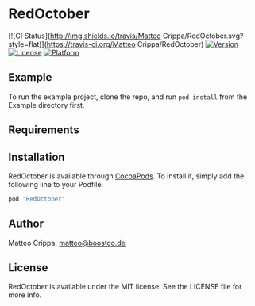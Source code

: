 # RedOctober

[![CI Status](http://img.shields.io/travis/Matteo Crippa/RedOctober.svg?style=flat)](https://travis-ci.org/Matteo Crippa/RedOctober)
[![Version](https://img.shields.io/cocoapods/v/RedOctober.svg?style=flat)](http://cocoapods.org/pods/RedOctober)
[![License](https://img.shields.io/cocoapods/l/RedOctober.svg?style=flat)](http://cocoapods.org/pods/RedOctober)
[![Platform](https://img.shields.io/cocoapods/p/RedOctober.svg?style=flat)](http://cocoapods.org/pods/RedOctober)

## Example

To run the example project, clone the repo, and run `pod install` from the Example directory first.

## Requirements

## Installation

RedOctober is available through [CocoaPods](http://cocoapods.org). To install
it, simply add the following line to your Podfile:

```ruby
pod "RedOctober"
```

## Author

Matteo Crippa, matteo@boostco.de

## License

RedOctober is available under the MIT license. See the LICENSE file for more info.
